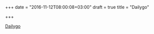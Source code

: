 +++
date = "2016-11-12T08:00:08+03:00"
draft = true
title = "Dailygo"

+++

<p><a href="http://telegram.me/dailygo">Dailygo</a></p>
